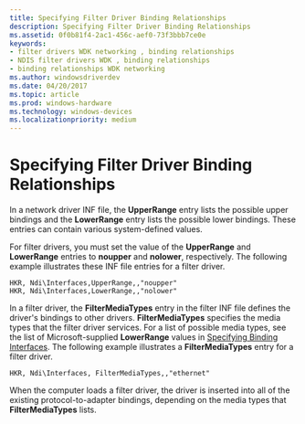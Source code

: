 ```yaml
---
title: Specifying Filter Driver Binding Relationships
description: Specifying Filter Driver Binding Relationships
ms.assetid: 0f0b81f4-2ac1-456c-aef0-73f3bbb7ce0e
keywords:
- filter drivers WDK networking , binding relationships
- NDIS filter drivers WDK , binding relationships
- binding relationships WDK networking
ms.author: windowsdriverdev
ms.date: 04/20/2017
ms.topic: article
ms.prod: windows-hardware
ms.technology: windows-devices
ms.localizationpriority: medium
---
```


# Specifying Filter Driver Binding Relationships





In a network driver INF file, the **UpperRange** entry lists the possible upper bindings and the **LowerRange** entry lists the possible lower bindings. These entries can contain various system-defined values.

For filter drivers, you must set the value of the **UpperRange** and **LowerRange** entries to **noupper** and **nolower**, respectively. The following example illustrates these INF file entries for a filter driver.

```
HKR, Ndi\Interfaces,UpperRange,,"noupper"
HKR, Ndi\Interfaces,LowerRange,,"nolower"
```

In a filter driver, the **FilterMediaTypes** entry in the filter INF file defines the driver's bindings to other drivers. **FilterMediaTypes** specifies the media types that the filter driver services. For a list of possible media types, see the list of Microsoft-supplied **LowerRange** values in [Specifying Binding Interfaces](specifying-binding-interfaces.md). The following example illustrates a **FilterMediaTypes** entry for a filter driver.

```
HKR, Ndi\Interfaces, FilterMediaTypes,,"ethernet"
```

When the computer loads a filter driver, the driver is inserted into all of the existing protocol-to-adapter bindings, depending on the media types that **FilterMediaTypes** lists.

 

 





